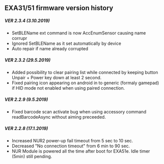 ## EXA31/51 firmware version history
##### VER 2.3.4	(3.10.2019)
- SetBLEName ext command is now AccEnumSensor causing name corrupr
- Ignored SetBLEName as it set automatically by device
- Auto repair if name already corrupted

##### VER 2.3.2 (29.5.2019)
- Added possibility to clear pairing list while connected by keeping button Unpair + Power key down at least 2 second.
- Fixed pairing icon appearing on android in to generic (formaly gamepad) if HID mode not enabled when using paired connection.

##### VER 2.2.9 (9.5.2019)
- Fixed barcode scan activate bug when using accessory command readBarcodeAsync without aiming preceeded.

##### VER 2.2.8 (17.1.2019)
- Increased NUR2 power-up fail timeout from 5 sec to 10 sec.
- Decreased "No connection timeout" from 6 min to 90 sec.
- NUR Module is powered all the time after boot for EXA51e. Idle timer (5min) still pending.
